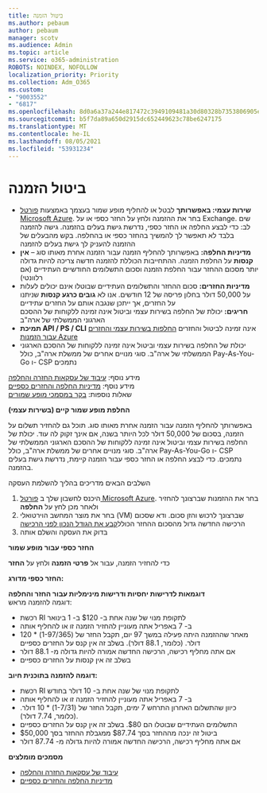 ```yaml
---
title: ביטול הזמנה
ms.author: pebaum
author: pebaum
manager: scotv
ms.audience: Admin
ms.topic: article
ms.service: o365-administration
ROBOTS: NOINDEX, NOFOLLOW
localization_priority: Priority
ms.collection: Adm_O365
ms.custom:
- "9003552"
- "6817"
ms.openlocfilehash: 8d0a6a37a244e817472c3949109481a30d80328b7353806905e05c547e196ea0
ms.sourcegitcommit: b5f7da89a650d2915dc652449623c78be6247175
ms.translationtype: MT
ms.contentlocale: he-IL
ms.lasthandoff: 08/05/2021
ms.locfileid: "53931234"
---
```

# <a name="cancelling-reservation"></a>ביטול הזמנה

- **שירות עצמי: באפשרותך** לבטל או להחליף מופע שמור בעצמך באמצעות [פורטל Microsoft Azure](https://portal.azure.com/#blade/Microsoft_Azure_Reservations/ReservationsBrowseBlade). בחר את ההזמנה ולחץ על החזר כספי או על Exchange. שים לב: כדי לבצע החלפה או החזר כספי, נדרשת גישת בעלים בהזמנה. גישה להזמנה בלבד לא תאפשר לך להמשיך בהחזר כספי או בהחלפה. בקש מהבעלים של ההזמנה להעניק לך גישת בעלים להזמנה
- **מדיניות החלפה:** באפשרותך להחליף הזמנה עבור הזמנה אחרת מאותו סוג – **אין קנסות** על החלפת הזמנה. ההתחייבות הכוללת להזמנה חדשה צריכה להיות גדולה יותר מסכום ההחזר עבור החלפת הזמנה וסכום התשלומים החודשיים העתידיים (אם רלוונטי)
- **מדיניות החזרים:** סכום ההחזר והתשלומים העתידיים שבוטלו אינם יכולים לעלות על 50,000 דולר בחלון פריסה של 12 חודשים. אנו לא **גובים כרגע קנסות** שניתנו על החזרים, אך ייתכן שנגבה אותם על החזרים עתידיים  
    **חריגים:** יכולת של החלפה בשירות עצמי וביטול אינה זמינה ללקוחות של ההסכם הארגוני הממשלתי של ארה"ב
- **תמיכת API / PS / CLI** אינה זמינה לביטול והחזרים [החלפות בשירות עצמי והחזרים עבור הזמנות Azure](https://docs.microsoft.com/azure/cost-management-billing/reservations/exchange-and-refund-azure-reservations?WT.mc_id=Portal-Microsoft_Azure_Support)
- יכולת של החלפה בשירות עצמי וביטול אינה זמינה ללקוחות של ההסכם הארגוני הממשלתי של ארה"ב. סוגי מנויים אחרים של ממשלת ארה"ב, כולל Pay-As-You-Go ו- CSP נתמכים

מידע נוסף: [עיבוד של עסקאות החזרה והחלפה](https://docs.microsoft.com/azure/billing/billing-azure-reservations-self-service-exchange-and-refund?WT.mc_id=Portal-Microsoft_Azure_Support#how-return-and-exchange-transactions-are-processed)  
מידע נוסף: [מדיניות החלפה והחזרים כספיים](https://docs.microsoft.com/azure/billing/billing-azure-reservations-self-service-exchange-and-refund?WT.mc_id=Portal-Microsoft_Azure_Support#exchange-policies)  
שאלות נוספות: [בקר במסמכי מופע שמורים](https://docs.microsoft.com/azure/billing/billing-save-compute-costs-reservations?WT.mc_id=Portal-Microsoft_Azure_Support)

**החלפת מופע שמור קיים (בשירות עצמי)**

באפשרותך להחליף הזמנה עבור הזמנה אחרת מאותו סוג. תוכל גם להחזיר תשלום על הזמנה, בסכום של 50,000 דולר לכל היותר בשנה, אם אינך זקוק לה עוד. יכולת של החלפה בשירות עצמי וביטול אינה זמינה ללקוחות של ההסכם הארגוני הממשלתי של ארה"ב. סוגי מנויים אחרים של ממשלת ארה"ב, כולל Pay-As-You-Go ו- CSP נתמכים. כדי לבצע החלפה או החזר כספי עבור הזמנה קיימת, נדרשת גישת בעלים בהזמנה.

השלבים הבאים מדריכים בהליך להשלמת העסקה

1. היכנס לחשבון שלך ב [פורטל Microsoft Azure](https://portal.azure.com/#blade/Microsoft_Azure_Reservations/ReservationsBrowseBlade). בחר את ההזמנות שברצונך להחזיר ולאחר מכן לחץ על **החלפה**
2. בחר את מוצר המחשב הוירטואלי (VM) שברצונך לרכוש והזן סכום. ודא שסכום הרכישה החדשה גדול מהסכום ההחזר הכולל[קבע את הגודל הנכון לפני הרכישה](https://docs.microsoft.com/azure/virtual-machines/windows/prepay-reserved-vm-instances?WT.mc_id=Portal-Microsoft_Azure_Support#determine-the-right-vm-size-before-you-buy)
3. בדוק את העסקה והשלם אותה

**החזר כספי עבור מופע שמור**

כדי להחזיר הזמנה, עבור אל **פרטי הזמנה** ולחץ על **החזר**

**החזר כספי מדורג:**

**דוגמאות לדרישות יחסיות ודרישות מינימליות עבור החזר והחלפה**  
דוגמה להזמנה מראש:

- רכשת RI לתקופת מנוי של שנה אחת ב- $120 ב- 1 בינואר
- ב- 7 באפריל אתה מעוניין להחזיר הזמנה זו או להחליף אותה
- מאחר שההזמנה היתה פעילה במשך 97 יום, תקבל החזר של (1-97/365) * 120 דולר. (כלומר, 88.1 דולר). בשלב זה אין קנס על החזרים כספיים
- אם אתה מחליף רכישה, הרכישה החדשה אמורה להיות גדולה מ- 88.1 דולר
- בשלב זה אין קנסות על החזרים כספיים

**דוגמה להזמנה בתוכנית חיוב:**

- רכשת RI לתקופת מנוי של שנה אחת ב- 10 דולר בחודש
- ב- 7 באפריל אתה מעוניין להחזיר הזמנה זו או להחליף אותה
- כיוון שהתשלום האחרון התרחש 7 ימים, תקבל החזר של (1-7/31) * 10 דולר. (כלומר, 7.74 דולר).
- התשלומים העתידיים שבוטלו הם $80. בשלב זה אין קנס על החזרים כספיים
- ביטול זה ינכה מההחזר בסך $87.74 ממגבלת ההחזר בסך $50,000
- אם אתה מחליף רכישה, הרכישה החדשה אמורה להיות גדולה מ- 87.74 דולר

**מסמכים מומלצים**

- [עיבוד של עסקאות החזרה והחלפה](https://docs.microsoft.com/azure/billing/billing-azure-reservations-self-service-exchange-and-refund?WT.mc_id=Portal-Microsoft_Azure_Support#how-return-and-exchange-transactions-are-processed)
- [מדיניות החלפה והחזרים כספיים](https://docs.microsoft.com/azure/billing/billing-azure-reservations-self-service-exchange-and-refund?WT.mc_id=Portal-Microsoft_Azure_Support#exchange-policies)